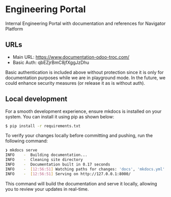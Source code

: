 # Engineering Portal

Internal Engineering Portal with documentation and references for Navigator Platform 

## URLs

- Main URL: https://www.documentation-odoo-troc.com/
- Basic Auth: qbEZjrBmC8jfXggJzDhu

Basic authentication is included above without protection since it is only for documentation purposes while we are in playground mode. In the future, we could enhance security measures (or release it as is without auth).

## Local development

For a smooth development experience, ensure mkdocs is installed on your system. You can install it using pip as shown below:

```sh
$ pip install -r requirements.txt
```

To verify your changes locally before committing and pushing, run the following command:

```sh
❯ mkdocs serve
INFO    -  Building documentation...
INFO    -  Cleaning site directory
INFO    -  Documentation built in 0.17 seconds
INFO    -  [12:56:51] Watching paths for changes: 'docs', 'mkdocs.yml'
INFO    -  [12:56:51] Serving on http://127.0.0.1:8000/
```

This command will build the documentation and serve it locally, allowing you to review your updates in real-time.
